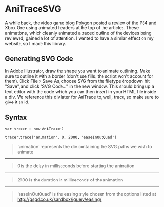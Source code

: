 # AniTraceSVG

A while back, the video game blog Polygon posted [a review](http://product.voxmedia.com/2013/11/25/5426880/polygon-feature-design-svg-animations-for-fun-and-profit) of the PS4 and Xbox One using animated headers at the top of the articles. These animations, which cleanly animated a traced outline of the devices being reviewed, gained a lot of attention. I wanted to have a similar effect on my website, so I made this library.

## Generating SVG Code

In Adobe Illustrator, draw the shape you want to animate outlining. Make sure to outline it with a border (don't use fills, the script won't account for them). Click File > Save As, choose SVG from the filetype dropdown, hit "Save", and click "SVG Code..." in the new window. This should bring up a text editor with the code which you can then insert in your HTML file inside a div. We reference this div later for AniTrace to, well, trace, so make sure to give it an id.

## Syntax

    var tracer = new AniTrace()

    tracer.trace('animation', 0, 2000, 'easeInOutQuad')
> 'animation' represents the div containing the SVG paths we wish to animate
***
> 0 is the delay in milliseconds before starting the animation
***
> 2000 is the duration in milliseconds of the animation
***
> 'easeInOutQuad' is the easing style chosen from the options listed at http://gsgd.co.uk/sandbox/jquery/easing/
